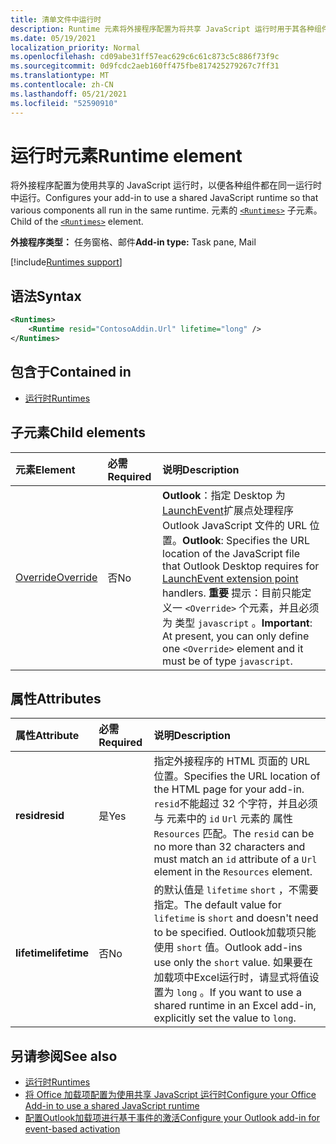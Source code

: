```yaml
---
title: 清单文件中运行时
description: Runtime 元素将外接程序配置为将共享 JavaScript 运行时用于其各种组件，例如功能区、任务窗格、自定义函数。
ms.date: 05/19/2021
localization_priority: Normal
ms.openlocfilehash: cd09abe31ff57eac629c6c61c873c5c886f73f9c
ms.sourcegitcommit: 0d9fcdc2aeb160ff475fbe817425279267c7ff31
ms.translationtype: MT
ms.contentlocale: zh-CN
ms.lasthandoff: 05/21/2021
ms.locfileid: "52590910"
---
```

# <a name="runtime-element"></a><span data-ttu-id="b1fd8-103">运行时元素</span><span class="sxs-lookup"><span data-stu-id="b1fd8-103">Runtime element</span></span>

<span data-ttu-id="b1fd8-104">将外接程序配置为使用共享的 JavaScript 运行时，以便各种组件都在同一运行时中运行。</span><span class="sxs-lookup"><span data-stu-id="b1fd8-104">Configures your add-in to use a shared JavaScript runtime so that various components all run in the same runtime.</span></span> <span data-ttu-id="b1fd8-105">元素的 [`<Runtimes>`](runtimes.md) 子元素。</span><span class="sxs-lookup"><span data-stu-id="b1fd8-105">Child of the [`<Runtimes>`](runtimes.md) element.</span></span>

<span data-ttu-id="b1fd8-106">**外接程序类型：** 任务窗格、邮件</span><span class="sxs-lookup"><span data-stu-id="b1fd8-106">**Add-in type:** Task pane, Mail</span></span>

[!include[Runtimes support](../../includes/runtimes-note.md)]

## <a name="syntax"></a><span data-ttu-id="b1fd8-107">语法</span><span class="sxs-lookup"><span data-stu-id="b1fd8-107">Syntax</span></span>

```XML
<Runtimes>
    <Runtime resid="ContosoAddin.Url" lifetime="long" />
</Runtimes>
```

## <a name="contained-in"></a><span data-ttu-id="b1fd8-108">包含于</span><span class="sxs-lookup"><span data-stu-id="b1fd8-108">Contained in</span></span>

- [<span data-ttu-id="b1fd8-109">运行时</span><span class="sxs-lookup"><span data-stu-id="b1fd8-109">Runtimes</span></span>](runtimes.md)

## <a name="child-elements"></a><span data-ttu-id="b1fd8-110">子元素</span><span class="sxs-lookup"><span data-stu-id="b1fd8-110">Child elements</span></span>

|  <span data-ttu-id="b1fd8-111">元素</span><span class="sxs-lookup"><span data-stu-id="b1fd8-111">Element</span></span> |  <span data-ttu-id="b1fd8-112">必需</span><span class="sxs-lookup"><span data-stu-id="b1fd8-112">Required</span></span>  |  <span data-ttu-id="b1fd8-113">说明</span><span class="sxs-lookup"><span data-stu-id="b1fd8-113">Description</span></span>  |
|:-----|:-----|:-----|
| [<span data-ttu-id="b1fd8-114">Override</span><span class="sxs-lookup"><span data-stu-id="b1fd8-114">Override</span></span>](override.md) | <span data-ttu-id="b1fd8-115">否</span><span class="sxs-lookup"><span data-stu-id="b1fd8-115">No</span></span> | <span data-ttu-id="b1fd8-116">**Outlook**：指定 Desktop 为 [LaunchEvent](../../reference/manifest/extensionpoint.md#launchevent)扩展点处理程序Outlook JavaScript 文件的 URL 位置。</span><span class="sxs-lookup"><span data-stu-id="b1fd8-116">**Outlook**: Specifies the URL location of the JavaScript file that Outlook Desktop requires for [LaunchEvent extension point](../../reference/manifest/extensionpoint.md#launchevent) handlers.</span></span> <span data-ttu-id="b1fd8-117">**重要** 提示：目前只能定义一 `<Override>` 个元素，并且必须为 类型 `javascript` 。</span><span class="sxs-lookup"><span data-stu-id="b1fd8-117">**Important**: At present, you can only define one `<Override>` element and it must be of type `javascript`.</span></span>|

## <a name="attributes"></a><span data-ttu-id="b1fd8-118">属性</span><span class="sxs-lookup"><span data-stu-id="b1fd8-118">Attributes</span></span>

|  <span data-ttu-id="b1fd8-119">属性</span><span class="sxs-lookup"><span data-stu-id="b1fd8-119">Attribute</span></span>  |  <span data-ttu-id="b1fd8-120">必需</span><span class="sxs-lookup"><span data-stu-id="b1fd8-120">Required</span></span>  |  <span data-ttu-id="b1fd8-121">说明</span><span class="sxs-lookup"><span data-stu-id="b1fd8-121">Description</span></span>  |
|:-----|:-----|:-----|
|  <span data-ttu-id="b1fd8-122">**resid**</span><span class="sxs-lookup"><span data-stu-id="b1fd8-122">**resid**</span></span>  |  <span data-ttu-id="b1fd8-123">是</span><span class="sxs-lookup"><span data-stu-id="b1fd8-123">Yes</span></span>  | <span data-ttu-id="b1fd8-124">指定外接程序的 HTML 页面的 URL 位置。</span><span class="sxs-lookup"><span data-stu-id="b1fd8-124">Specifies the URL location of the HTML page for your add-in.</span></span> <span data-ttu-id="b1fd8-125">`resid`不能超过 32 个字符，并且必须与 元素中的 `id` `Url` 元素的 属性 `Resources` 匹配。</span><span class="sxs-lookup"><span data-stu-id="b1fd8-125">The `resid` can be no more than 32 characters and must match an `id` attribute of a `Url` element in the `Resources` element.</span></span> |
|  <span data-ttu-id="b1fd8-126">**lifetime**</span><span class="sxs-lookup"><span data-stu-id="b1fd8-126">**lifetime**</span></span>  |  <span data-ttu-id="b1fd8-127">否</span><span class="sxs-lookup"><span data-stu-id="b1fd8-127">No</span></span>  | <span data-ttu-id="b1fd8-128">的默认值是 `lifetime` `short` ，不需要指定。</span><span class="sxs-lookup"><span data-stu-id="b1fd8-128">The default value for `lifetime` is `short` and doesn't need to be specified.</span></span> <span data-ttu-id="b1fd8-129">Outlook加载项只能使用 `short` 值。</span><span class="sxs-lookup"><span data-stu-id="b1fd8-129">Outlook add-ins use only the `short` value.</span></span> <span data-ttu-id="b1fd8-130">如果要在加载项中Excel运行时，请显式将值设置为 `long` 。</span><span class="sxs-lookup"><span data-stu-id="b1fd8-130">If you want to use a shared runtime in an Excel add-in, explicitly set the value to `long`.</span></span> |

## <a name="see-also"></a><span data-ttu-id="b1fd8-131">另请参阅</span><span class="sxs-lookup"><span data-stu-id="b1fd8-131">See also</span></span>

- [<span data-ttu-id="b1fd8-132">运行时</span><span class="sxs-lookup"><span data-stu-id="b1fd8-132">Runtimes</span></span>](runtimes.md)
- [<span data-ttu-id="b1fd8-133">将 Office 加载项配置为使用共享 JavaScript 运行时</span><span class="sxs-lookup"><span data-stu-id="b1fd8-133">Configure your Office Add-in to use a shared JavaScript runtime</span></span>](../../develop/configure-your-add-in-to-use-a-shared-runtime.md)
- [<span data-ttu-id="b1fd8-134">配置Outlook加载项进行基于事件的激活</span><span class="sxs-lookup"><span data-stu-id="b1fd8-134">Configure your Outlook add-in for event-based activation</span></span>](../../outlook/autolaunch.md)
